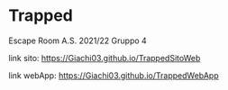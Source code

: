 # Trapped
Escape Room A.S. 2021/22 Gruppo 4

link sito: https://Giachi03.github.io/TrappedSitoWeb

link webApp: https://Giachi03.github.io/TrappedWebApp
